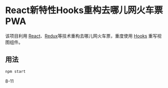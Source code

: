 # React新特性Hooks重构去哪儿网火车票PWA

该项目利用 [React](https://reactjs.org)、[Redux](https://redux.js.org/)等技术重构去哪儿网火车票，重度使用 [Hooks](https://reactjs.org/docs/hooks-intro.html) 重写视图组件。

## 用法

```sh
npm start
```
8-11